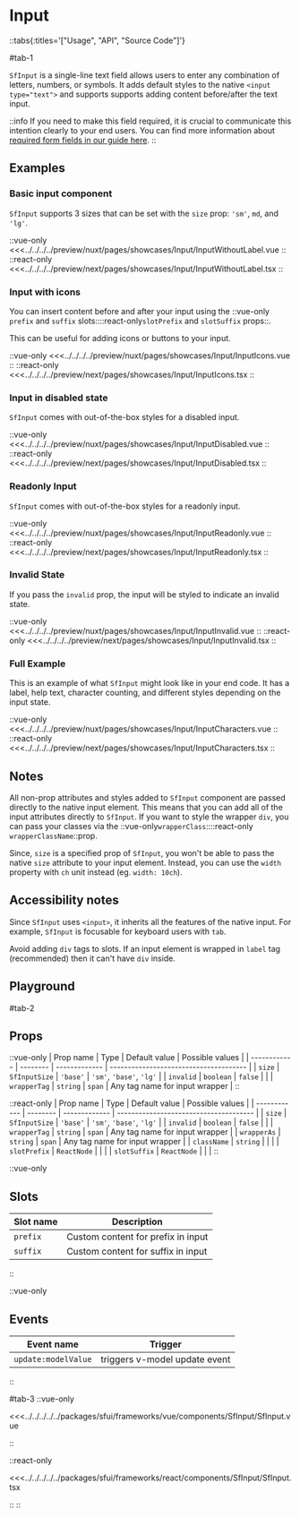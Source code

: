 # Input

::tabs{:titles='["Usage", "API", "Source Code"]'}

#tab-1

`SfInput` is a single-line text field allows users to enter any combination of letters, numbers, or symbols. It adds default styles to the native `<input type="text">` and supports supports adding content before/after the text input.

::info
If you need to make this field required, it is crucial to communicate this intention clearly to your end users. You can find more information about [required form fields in our guide here](../blocks/FormFields).
::

## Examples


### Basic input component

`SfInput` supports 3 sizes that can be set with the `size` prop: `'sm'`, `md`, and `'lg'`.

<Showcase showcase-name="Input/InputWithoutLabel" style="min-height:400px;">

::vue-only
<<<../../../../preview/nuxt/pages/showcases/Input/InputWithoutLabel.vue
::
::react-only
<<<../../../../preview/next/pages/showcases/Input/InputWithoutLabel.tsx
::
</Showcase>

### Input with icons

You can insert content before and after your input using the ::vue-only `prefix` and `suffix` slots::::react-only`slotPrefix` and `slotSuffix` props::. 

This can be useful for adding icons or buttons to your input.

<Showcase showcase-name="Input/InputIcons">

::vue-only
<<<../../../../preview/nuxt/pages/showcases/Input/InputIcons.vue
::
::react-only
<<<../../../../preview/next/pages/showcases/Input/InputIcons.tsx
::
</Showcase>

### Input in disabled state

`SfInput` comes with out-of-the-box styles for a disabled input.

<Showcase showcase-name="Input/InputDisabled">

::vue-only
<<<../../../../preview/nuxt/pages/showcases/Input/InputDisabled.vue
::
::react-only
<<<../../../../preview/next/pages/showcases/Input/InputDisabled.tsx
::
</Showcase>

### Readonly Input

`SfInput` comes with out-of-the-box styles for a readonly input.

<Showcase showcase-name="Input/InputReadonly">

::vue-only
<<<../../../../preview/nuxt/pages/showcases/Input/InputReadonly.vue
::
::react-only
<<<../../../../preview/next/pages/showcases/Input/InputReadonly.tsx
::
</Showcase>

### Invalid State

If you pass the `invalid` prop, the input will be styled to indicate an invalid state.

<Showcase showcase-name="Input/InputInvalid">

::vue-only
<<<../../../../preview/nuxt/pages/showcases/Input/InputInvalid.vue
::
::react-only
<<<../../../../preview/next/pages/showcases/Input/InputInvalid.tsx
::
</Showcase>

### Full Example

This is an example of what `SfInput` might look like in your end code. It has a label, help text, character counting, and different styles depending on the input state.

<Showcase showcase-name="Input/InputCharacters">

::vue-only
<<<../../../../preview/nuxt/pages/showcases/Input/InputCharacters.vue
::
::react-only
<<<../../../../preview/next/pages/showcases/Input/InputCharacters.tsx
::
</Showcase>

## Notes

All non-prop attributes and styles added to `SfInput` component are passed directly to the native input element. This means that you can add all of the input attributes directly to `SfInput`. If you want to style the wrapper `div`, you can pass your classes via the ::vue-only`wrapperClass`::::react-only `wrapperClassName`::prop. 

Since, `size` is a specified prop of `SfInput`, you won't be able to pass the native `size` attribute to your input element. Instead, you can use the `width` property with `ch` unit instead (eg. `width: 10ch`).

## Accessibility notes

Since `SfInput` uses `<input>`, it inherits all the features of the native input. For example, `SfInput` is focusable for keyboard users with `tab`.

Avoid adding `div` tags to slots. If an input element is wrapped in `label` tag (recommended) then it can't have `div` inside.

## Playground

<Generate style="height: 600px;"/>

#tab-2

## Props

::vue-only
| Prop name    | Type            | Default value | Possible values                        |
| ------------ | --------        | ------------- | -------------------------------------- |
| `size`         | `SfInputSize`  | `'base'`          | `'sm'`, `'base'`, `'lg'`                           |
| `invalid`      | `boolean`         | `false`         |                                        |
| `wrapperTag`    | `string`         | `span`        | Any tag name for input wrapper         |
::

::react-only
| Prop name    | Type            | Default value | Possible values                        |
| ------------ | --------        | ------------- | -------------------------------------- |
| `size`         | `SfInputSize`  | `'base'`          | `'sm'`, `'base'`, `'lg'`                           |
| `invalid`      | `boolean`         | `false`         |                                        |
| `wrapperTag`    | `string`         | `span`        | Any tag name for input wrapper         |
| `wrapperAs`    | `string`          | `span`        | Any tag name for input wrapper         |
| `className`    | `string`          |               |                                        |
| `slotPrefix`   | `ReactNode`       |               |                                        |
| `slotSuffix`   | `ReactNode`       |               |                                        |
::

::vue-only
## Slots

| Slot name | Description                        |
| --------- | ---------------------------------- |
| `prefix`    | Custom content for prefix in input |
| `suffix`    | Custom content for suffix in input |
::

::vue-only

## Events

| Event name        | Trigger                       |
| ----------------- | ----------------------------- |
| `update:modelValue` | triggers v-model update event |

::


#tab-3
::vue-only

<<<../../../../../packages/sfui/frameworks/vue/components/SfInput/SfInput.vue

::

::react-only

<<<../../../../../packages/sfui/frameworks/react/components/SfInput/SfInput.tsx

::
::
